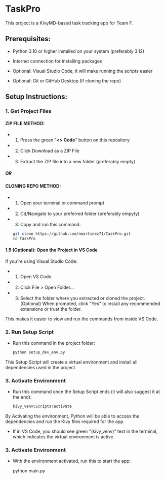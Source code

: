 # TaskPro

This project is a KivyMD-based task tracking app for Team F.

## Prerequisites:
- Python 3.10 or higher installed on your system (preferably 3.12) 
- Internet connection for installing packages

- Optional: Visual Studio Code, it will make running the scripts easier
- Optional: Git or GitHub Desktop (If cloning the repo)

## Setup Instructions:

### 1. Get Project Files

#### ZIP FILE METHOD:
- 1. Press the green "**<> Code**" button on this repository
- 2. Click Download as a ZIP File
- 3. Extract the ZIP file into a new folder (preferably empty)

##### OR

#### CLONING REPO METHOD:
- 1. Open your terminal or command prompt
- 2. Cd/Navigate to your preferred folder (preferably empyty)
- 3. Copy and run this command:
    ```bash
    git clone https://github.com/nmartinez71/TaskPro.git
    cd TaskPro

#### 1.5 (Optional): Open the Project in VS Code
If you're using Visual Studio Code:
- 1. Open VS Code.
- 2. Click File > Open Folder...
- 3. Select the folder where you extracted or cloned the project.
    (Optional) When prompted, click "Yes" to install any recommended extensions or trust the folder.

This makes it easier to view and run the commands from inside VS Code.

### 2. Run Setup Script
- Run this command in the project folder:
  ```bash
  python setup_dev_env.py

This Setup Script will create a virtual environment and install all dependencies used in the project

### 3. Activate Environment

- Run this command once the Setup Script ends (it will also suggest it at the end):
    ```bash
    kivy_venv\Scripts\activate 

By Activating the environment, Python will be able to access the dependencies and run the Kivy files required for the app.

- If in VS Code, you should see green "(kivy_venv)" text in the terminal, which indicates the virtual environment is active.

### 3. Activate Environment

- With the environment activated, run this to start the app:
    
    python main.py



